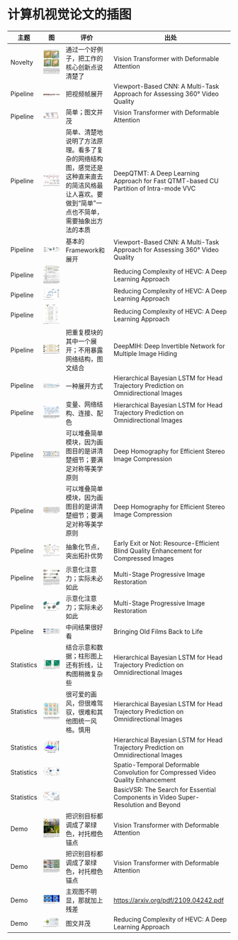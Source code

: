 # 计算机视觉论文的插图

| 主题       | 图                                | 评价                                                                                                                                         | 出处                                                                                  |
| ---------- | --------------------------------- | -------------------------------------------------------------------------------------------------------------------------------------------- | ------------------------------------------------------------------------------------- |
| Novelty    | ![](./assets/202208221020121.png) | 通过一个好例子，把工作的核心创新点说清楚了                                                                                                   | Vision Transformer with Deformable Attention                                          |
| Pipeline   | ![](./assets/202208221021521.png) | 把视频帧展开                                                                                                                                 | Viewport-Based CNN: A Multi-Task Approach for Assessing 360° Video Quality            |
| Pipeline   | ![](./assets/202208221022621.png) | 简单；图文并茂                                                                                                                               | Vision Transformer with Deformable Attention                                          |
| Pipeline   | ![](./assets/202208221022153.png) | 简单、清楚地说明了方法原理。看多了复杂的网络结构图，感觉还是这种直来直去的简洁风格最让人喜欢。要做到“简单”一点也不简单，需要抽象出方法的本质 | DeepQTMT: A Deep Learning Approach for Fast QTMT-based CU Partition of Intra-mode VVC |
| Pipeline   | ![](./assets/202208221023350.png) | 基本的Framework和展开                                                                                                                        | Viewport-Based CNN: A Multi-Task Approach for Assessing 360° Video Quality            |
| Pipeline   | ![](./assets/202208221023462.png) |                                                                                                                                              | Reducing Complexity of HEVC: A Deep Learning Approach                                 |
| Pipeline   | ![](./assets/202208221023154.png) |                                                                                                                                              | Reducing Complexity of HEVC: A Deep Learning Approach                                 |
| Pipeline   | ![](./assets/202208221024231.png) |                                                                                                                                              | Reducing Complexity of HEVC: A Deep Learning Approach                                 |
| Pipeline   | ![](./assets/202208221024586.png) | 把重复模块的其中一个展开；不用暴露网络结构，图文结合                                                                                         | DeepMIH: Deep Invertible Network for Multiple Image Hiding                            |
| Pipeline   | ![](./assets/202208221024859.png) | 一种展开方式                                                                                                                                 | Hierarchical Bayesian LSTM for Head Trajectory Prediction on Omnidirectional Images   |
| Pipeline   | ![](./assets/202208221025045.png) | 变量、网络结构、连接、配色                                                                                                                   | Hierarchical Bayesian LSTM for Head Trajectory Prediction on Omnidirectional Images   |
| Pipeline   | ![](./assets/202208221025488.png) | 可以堆叠简单模块，因为画图目的是讲清楚细节；要满足对称等美学原则                                                                             | Deep Homography for Efficient Stereo Image Compression                                |
| Pipeline   | ![](./assets/202208221025691.png) | 可以堆叠简单模块，因为画图目的是讲清楚细节；要满足对称等美学原则                                                                             | Deep Homography for Efficient Stereo Image Compression                                |
| Pipeline   | ![](./assets/202208221026709.png) | 抽象化节点，突出拓扑优势                                                                                                                     | Early Exit or Not: Resource-Efficient Blind Quality Enhancement for Compressed Images |
| Pipeline   | ![](./assets/202208221027445.png) | 示意化注意力；实际未必如此                                                                                                                   | Multi-Stage Progressive Image Restoration                                             |
| Pipeline   | ![](./assets/202208221027083.png) | 示意化注意力；实际未必如此                                                                                                                   | Multi-Stage Progressive Image Restoration                                             |
| Pipeline   | ![](./assets/202208221027961.png) | 中间结果很好看                                                                                                                               | Bringing Old Films Back to Life                                                       |
| Statistics | ![](./assets/202208221025670.png) | 结合示意和数据；柱形图上还有折线，让构图稍微复杂些                                                                                           | Hierarchical Bayesian LSTM for Head Trajectory Prediction on Omnidirectional Images   |
| Statistics | ![](./assets/202208221026827.png) | 很可爱的画风，但很难驾驭，很难和其他图统一风格。慎用                                                                                         | Hierarchical Bayesian LSTM for Head Trajectory Prediction on Omnidirectional Images   |
| Statistics | ![](./assets/202208221026875.png) |                                                                                                                                              | Hierarchical Bayesian LSTM for Head Trajectory Prediction on Omnidirectional Images   |
| Statistics | ![](./assets/202208221037985.png) |                                                                                                                                              | Spatio-Temporal Deformable Convolution for Compressed Video Quality Enhancement       |
| Statistics | ![](./assets/202208221046906.png) |                                                                                                                                              | BasicVSR: The Search for Essential Components in Video Super-Resolution and Beyond    |
| Demo       | ![](./assets/202208221021963.png) | 把识别目标都调成了翠绿色，衬托橙色锚点                                                                                                       | Vision Transformer with Deformable Attention                                          |
| Demo       | ![](./assets/202208221028441.png) | 把识别目标都调成了翠绿色，衬托橙色锚点                                                                                                       | Vision Transformer with Deformable Attention                                          |
| Demo       | ![](./assets/202209181603479.png) | 主观图不明显，那就加上残差                                                                                                                   | https://arxiv.org/pdf/2109.04242.pdf                                                  |
| Demo       | ![](./assets/202208221022184.png) | 图文并茂                                                                                                                                     | Reducing Complexity of HEVC: A Deep Learning Approach                                 |
